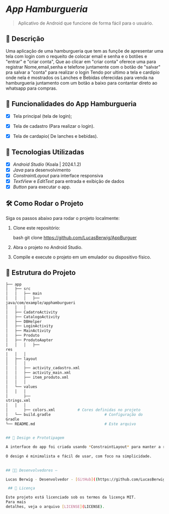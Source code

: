 # *App Hamburgueria* 

> Aplicativo de Android que funcione de forma fácil para o usuário.


## 📱 Descrição

Uma aplicação de uma hamburgueria que tem as funçõe de apresentar
uma tela com login com o requeito de colocar email e senha e o
botões e "entrar" e "criar conta", Que ao clicar em "criar conta"
oferece uma para registrar Nome,email,senha e telefone juntamente
com o botão de "salvar" pra salvar a "conta" para realizar o login
Tendo por ultimo a tela e cardipio onde nela é mostrados os Lanches
e Bebidas oferecidas para venda na hamburgueria juntamento com um 
botão a baixo para contantar direto ao whatsapp para compras.


## 🔧 Funcionalidades do App Hamburgueria

- [x] Tela principal (tela de login);
- [x] Tela de cadastro (Para realizar o login). 
- [x] Tela de cardapio( De lanches e bebidas). 


## 🚀 Tecnologias Utilizadas

- [x] *Android Studio* (Koala | 2024.1.2)
- [x] *Java* para desenvolvimento
- [x] *ConstraintLayout* para interface responsiva
- [x] *TextView* e *EditText* para entrada e exibição de dados
- [x] *Button*   para executar o app.

## 🛠️ Como Rodar o Projeto

Siga os passos abaixo para rodar o projeto localmente:

1. Clone este repositório:

    bash
    git clone https://github.com/LucasBerwig/AppBurguer

    

2. Abra o projeto no Android Studio.
3. Compile e execute o projeto em um emulador ou dispositivo físico.

## 📂 Estrutura do Projeto

```bash
├── app
│   ├── src
│   │   ├── main
│   │   │   ├──
java/com/example/apphamburgueri
│   │   │  
│   ├── CadatroActivity
│   ├── CatalogoActivity
│   ├── DBHelper
│   ├── LoginActivity
│   ├── MainActivity
│   ├── Produto
│   ├── ProdutoAapter   
│   │   │   ├──
res
│   │   │  
│   ├── layout
│   │   │
│   │   ├── activity_cadastro.xml 
│   │   ├── activity_main.xml
│   │   ├── item_produto.xml 
│   │   │  
│   └── values
│   │   │  
│       ├──
strings.xml       
│   │   │  
│       ├── colors.xml          # Cores definidas no projeto
│   └── build.gradle                        # Configuração do
Gradle
└── README.md                               # Este arquivo

 
## 🎨 Design e Prototipagem
 
A interface do app foi criada usando *ConstraintLayout* para manter a responsividade em diferentes tamanhos de tela.
 
O design é minimalista e fácil de usar, com foco na simplicidade.
 
  
## 👨‍💻 Desenvolvedores –

Lucas Berwig - Desenvolvedor - [GitHub]((https://github.com/LucasBerwig)

 ## 📄 Licença

Este projeto está licenciado sob os termos da licença MIT. 
Para mais
detalhes, veja o arquivo [LICENSE](LICENSE).
